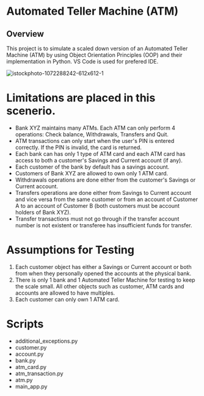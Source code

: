 # Automated Teller Machine (ATM)

## Overview
This project is to simulate a scaled down version of an Automated Teller Machine (ATM) by using Object Orientation Principles (OOP) and their implementation in Python. VS Code is used for prefered IDE. 

![istockphoto-1072288242-612x612-1](https://user-images.githubusercontent.com/70336265/179187114-7304f6b8-c0f5-4b10-92bd-049115e13bde.jpeg)


# Limitations are placed in this scenerio. 

* Bank XYZ maintains many ATMs. Each ATM can only perform 4 operations: Check balance, Withdrawals, Transfers and Quit.
* ATM transactions can only start when the user's PIN is entered correctly. If the PIN is invalid, the card is returned.
* Each bank can has only 1 type of ATM card and each ATM card has access to both a customer's Savings and Current account (if any).
* Each customer of the bank by default has a savings account.
* Customers of Bank XYZ are allowed to own only 1 ATM card.
* Withdrawals operations are done either from the customer's Savings or Current account.
* Transfers operations are done either from Savings to Current account and vice versa from the same customer or from an account of Customer A to an account of Customer B (both customers must be account holders of Bank XYZ).
* Transfer transactions must not go through if the transfer account number is not existent or transferee has insufficient funds for transfer.


# Assumptions for Testing

1. Each customer object has either a Savings or Current account or both from when they personally opened the accounts at the physical bank.
2. There is only 1 bank and 1 Automated Teller Machine for testing to keep the scale small. All other objects such as customer, ATM cards and accounts are allowed to have multiples.
3. Each customer can only own 1 ATM card. 


# Scripts
*  additional_exceptions.py
*  customer.py
*  account.py
*  bank.py
*  atm_card.py
*  atm_transaction.py
*  atm.py
*  main_app.py
